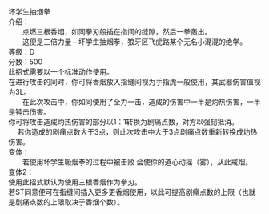 <title>坏学生抽烟拳</title>
<meta name="GENERATOR" content="WinCHM">
<meta http-equiv="Content-Type" content="text/html; charset=gb2312">
<br>坏学生抽烟拳
<br>介绍：
<br>　　点燃三根香烟，如同拳刃般插在指间的缝隙，然后一拳轰出。
<br>　　这便是三倍力量—坏学生抽烟拳，狼牙区飞虎路某个无名小混混的绝学。
<br>等级：D
<br>分数：500
<br>    此招式需要以一个标准动作使用。
<br>    在进行攻击的同时，你可将香烟放入指缝间视为手指虎一般使用，其武器伤害值视为3L。
<br>　　在此次攻击中，你如同使用了全力一击，造成的伤害中一半是灼热伤害，一半是钝击伤害。
<br>    你可将攻击造成灼热伤害的部分以1：1转换为剧痛点数，对方以强韧抵消。
<br>　  若你造成的剧痛点数大于3点，则此次攻击中大于3点剧痛点数重新转换成灼热伤害。
<br>变体：
<br>　　若使用坏学生吸烟拳的过程中被击败 会使你的道心动摇（雾），从此戒烟。
<br>变体2：
<br>    使用此招式默认为使用三根香烟作为拳刃。    
<br>    若ST同意便可在指缝间插入更多更香烟使用，以此可提高剧痛点数的上限（也就是剧痛点数的上限取决于香烟个数）。
<br>